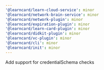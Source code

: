 ```yaml
---
'@learncard/learn-cloud-service': minor
'@learncard/network-brain-service': minor
'@learncard/network-plugin': minor
'@learncard/expiration-plugin': minor
'@learncard/learn-card-plugin': minor
'@learncard/didkit-plugin': minor
'@learncard/vc-plugin': minor
'@learncard/cli': minor
'@learncard/init': minor
---
```


Add support for credentialSchema checks
